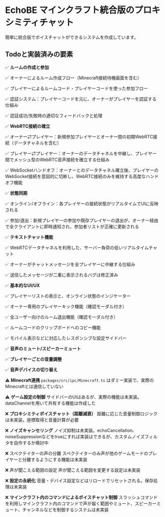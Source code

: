 # EchoBE マインクラフト統合版のプロキシミティチャット
簡単に統合版でボイスチャットができるシステムを作成しています。

## Todoと実装済みの要素


✅ **ルームの作成と参加**

✅ オーナーによるルーム作成フロー（Minecraft接続待機画面を含む）

✅ プレイヤーによるルームコード・プレイヤーコードを使った参加フロー

✅ 認証システム：プレイヤーコードを元に、オーナーがプレイヤーを認証する仕組み

✅ 認証成功/失敗時の適切なフィードバックと処理

✅ **WebRTC接続の確立**

✅ オーナー⇄プレイヤー：新規参加プレイヤーとオーナー間の初期WebRTC接続（データチャネルを含む）

✅ プレイヤー⇄プレイヤー：オーナーのデータチャネルを中継し、プレイヤー間でメッシュ型のWebRTC音声接続を確立する仕組み

✅ WebSocketハンドオフ：オーナーとのデータチャネル確立後、プレイヤーのWebSocket接続を意図的に切断し、WebRTC接続のみを維持する高度なハンドオフ機能

✅ **状態同期**

✅ オンライン/オフライン：各プレイヤーの接続状態がリアルタイムでUIに反映される

✅ 参加/退出：新規プレイヤーの参加や既存プレイヤーの退出が、オーナー経由で全クライアントに即時通知され、参加者リストが正確に更新される

✅ **テキストチャット機能**

✅ WebRTCデータチャネルを利用した、サーバー負荷の低いリアルタイムチャット

✅ オーナーがチャットメッセージを全プレイヤーに中継する仕組み

✅ 送信したメッセージが二重に表示されるバグは修正済み

✅ **基本的なUI/UX**

✅ プレイヤーリストの表示と、オンライン状態のインジケーター

✅ オーナー専用のプレイヤーキック機能（確認モーダル付き）

✅ 全ユーザー向けのルーム退出機能（確認モーダル付き）

✅ ルームコードのクリップボードへのコピー機能

✅ モバイル表示などに対応したレスポンシブな設定サイドバー

✅ **音声のミュート/スピーカーミュート**

✅ **プレイヤーごとの音量調整**

✅ **音声デバイスの切り替え**

⚠️ **Minecraft連携**
`packages/src/ipc/Minecraft.ts` はダミー実装で、実際のMinecraftとは通信していない

⚠️ **ゲーム設定の制御**
サイドバーのUIはあるが、実際の機能は未実装。dataChannelを用いて共有する機能は作成した

❌ **プロキシミティボイスチャット（距離減衰）**
距離に応じた音量制御ロジックは未実装。座標取得と音量計算が必要

❌ **ノイズキャンセリング**
ノイズ抑制は未実装。echoCancellation、noiseSuppressionなどをtrueにすれば実装はできるが、カスタムノイズフィルタを自作するか検討中

❌ スペクテイターの声の分離
スペクテイターのみ声が他のゲームモードのプレイヤーと分離するようにする機能は未実装

❌ 声が聞こえる範囲の設定
声が聞こえる範囲を変更する設定は未実装

❌ **設定の永続化**
音量・デバイス設定などはリロードでリセットされる。保存処理は未実装

❌ **マインクラフト内のコマンドによるボイスチャット制御**
スラッシュコマンドを利用しマインクラフト内のコマンドで声が届く範囲やミュート、スピーカーミュート、チャンネルなどを制御するシステムは未実装